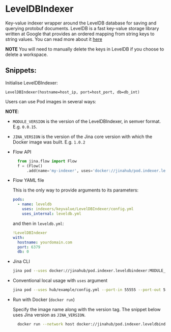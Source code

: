 # LevelDBIndexer

Key-value indexer wrapper around the LevelDB database for saving and querying protobuf documents. LevelDB is a fast key-value storage library written at Google that provides an ordered mapping from string keys to string values. You can read more about it [here](https://github.com/google/leveldb)

**NOTE** You will need to manually delete the keys in LevelDB if you choose to delete a workspace. 

## Snippets:

Initialise LevelDBIndexer:

`LevelDBIndexer(hostname=host_ip, port=host_port, db=db_int)`

Users can use Pod images in several ways:

**NOTE**: 

- `MODULE_VERSION` is the version of the LevelDBIndexer, in semver format. E.g. `0.0.15`.
- `JINA_VERSION` is the version of the Jina core version with which the Docker image was built. E.g. `1.0.2` 

- Flow API
  
  ```python
    from jina.flow import Flow
    f = (Flow()
        .add(name='my-indexer', uses='docker://jinahub/pod.indexer.leveldbindexer:MODULE_VERSION-JINA_VERSION')
    ```

- Flow YAML file

  This is the only way to provide arguments to its parameters:
  
  ```yaml
  pods:
    - name: leveldb
      uses: indexers/keyvalue/LevelDBIndexer/config.yml
      uses_internal: leveldb.yml
  ```
  
  and then in `leveldb.yml`:

  ```yaml
  !LevelDBIndexer
  with:
    hostname: yourdomain.com
    port: 6379
    db: 0
  ```

- Jina CLI
  
  ```bash
  jina pod --uses docker://jinahub/pod.indexer.leveldbindexer:MODULE_VERSION-JINA_VERSION
  ```

- Conventional local usage with `uses` argument
  
  ```bash
  jina pod --uses hub/example/config.yml --port-in 55555 --port-out 55556
  ```

- Run with Docker (`docker run`)
 
  Specify the image name along with the version tag. The snippet below uses Jina version as `JINA_VERSION`.

  ```bash
    docker run --network host docker://jinahub/pod.indexer.leveldbindexer:MODULE_VERSION-JINA_VERSION --port-in 55555 --port-out 55556
    ```
